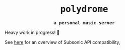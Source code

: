 <div align="center">
<samp>

# polydrome

**a personal music server**

</samp>
</div>

Heavy work in progress! 🚧

See [here](SUBSONIC.md) for an overview of Subsonic API compatibility,